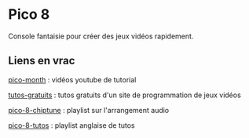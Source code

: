 # Pico 8

Console fantaisie pour créer des jeux vidéos rapidement.

## Liens en vrac

[pico-month](https://www.youtube.com/watch?v=7tAjpZ8rXuU&list=PL0H9-oZl_QOFdOBUwg1WLV4hikPq4ofoT) : vidéos youtube de tutorial

[tutos-gratuits](https://www.youtube.com/watch?v=nfd-nvs_4Oo) : tutos gratuits d'un site de programmation de jeux vidéos

[pico-8-chiptune](https://www.youtube.com/playlist?list=PLur95ujyAigsqZR1aNTrVGAvXD7EqywdS) : playlist sur l'arrangement audio

[pico-8-tutos](https://www.youtube.com/playlist?list=PLea8cjCua_P0qjjiG8G5FBgqwpqMU7rBk) : playlist anglaise de tutos